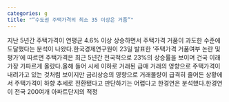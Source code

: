 ```yaml
---
categories: g
title: "“수도권 주택가격의 최소 35 이상은 거품”"
---
```

지난 5년간 주택가격이 연평균 4.6% 이상 상승하면서 주택가격 거품이 과도한 수준에 도달했다는 분석이 나왔다.한국경제연구원이 23일 발표한 ‘주택가격 거품여부 논란 및 평가’에 따르면 주택가격은 최근 5년간 전국적으로 23%의 상승률을 보이며 건국 이래 가장 가파르게 올랐다.올해 들어 시세 이하로 거래된 급매 거래의 영향으로 주택가격이 내려가고 있는 것처럼 보이지만 금리상승의 영향으로 거래물량이 급격히 줄어든 상황에서 주택가격이 하향 추세로 전환됐다고 판단하기는 어렵다고 한경연은 분석했다.한경연이 전국 200여개 아파트단지의 적정